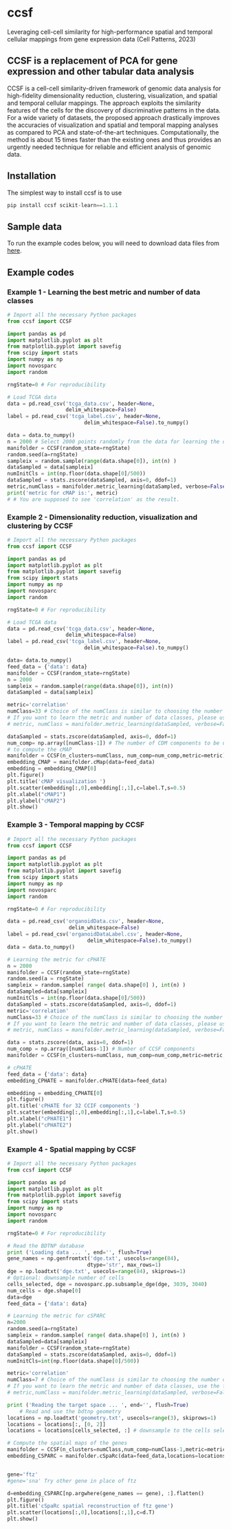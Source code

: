 # ccsf
Leveraging cell-cell similarity for high-performance spatial and temporal cellular mappings from gene expression data (Cell Patterns, 2023)

## CCSF is a replacement of PCA for gene expression and other tabular data analysis
CCSF is a cell-cell similarity-driven framework of genomic data analysis for high-fidelity dimensionality reduction, clustering, visualization, and spatial and temporal cellular mappings. 
The approach exploits the similarity features of the cells for the discovery of discriminative patterns in the data. 
For a wide variety of datasets, the proposed approach drastically improves the accuracies of visualization and spatial and temporal mapping analyses as compared to PCA and state-of-the-art techniques. 
Computationally, the method is about 15 times faster than the existing ones and thus provides an urgently needed technique  for reliable and efficient analysis of genomic data.

## Installation
The simplest way to install ccsf is to use 
```python
pip install ccsf scikit-learn==1.1.1
```


## Sample data

To run the example codes below, you will need to download data files from [here](https://drive.google.com/drive/u/0/folders/1YNHD7CJeiCioJ21-yWrK8JpZlBYHzfe4).

## Example codes

### Example 1 - Learning the best metric and number of data classes

```python
# Import all the necessary Python packages
from ccsf import CCSF

import pandas as pd
import matplotlib.pyplot as plt
from matplotlib.pyplot import savefig
from scipy import stats
import numpy as np
import novosparc
import random

rngState=0 # For reproducibility

# Load TCGA data
data = pd.read_csv('tcga_data.csv', header=None,
                   delim_whitespace=False)
label = pd.read_csv('tcga_label.csv', header=None,
                         delim_whitespace=False).to_numpy()

data = data.to_numpy()
n = 2000 # Select 2000 points randomly from the data for learning the distance metric.
manifolder = CCSF(random_state=rngState)
random.seed(a=rngState) 
sampleix = random.sample(range(data.shape[0]), int(n) )
dataSampled = data[sampleix]
numInitCls = int(np.floor(data.shape[0]/500))
dataSampled = stats.zscore(dataSampled, axis=0, ddof=1)
metric,numClass = manifolder.metric_learning(dataSampled, verbose=False)
print('metric for cMAP is:', metric)
# # You are supposed to see 'correlation' as the result.
```

### Example 2 - Dimensionality reduction, visualization and clustering by CCSF

```python
# Import all the necessary Python packages
from ccsf import CCSF

import pandas as pd
import matplotlib.pyplot as plt
from matplotlib.pyplot import savefig
from scipy import stats
import numpy as np
import novosparc
import random

rngState=0 # For reproducibility

# Load TCGA data
data = pd.read_csv('tcga_data.csv', header=None,
                   delim_whitespace=False)
label = pd.read_csv('tcga_label.csv', header=None,
                         delim_whitespace=False).to_numpy()

data= data.to_numpy()
feed_data = {'data': data}
manifolder = CCSF(random_state=rngState)
n = 2000
sampleix = random.sample(range(data.shape[0]), int(n))
dataSampled = data[sampleix]

metric='correlation'
numClass=33 # Choice of the numClass is similar to choosing the number of principal components in PCA
# If you want to learn the metric and number of data classes, please use the following line
# metric, numClass = manifolder.metric_learning(dataSampled, verbose=False)

dataSampled = stats.zscore(dataSampled, axis=0, ddof=1)
num_comp= np.array([numClass-1]) # The number of CDM components to be used
# to compute the cMAP
manifolder = CCSF(n_clusters=numClass, num_comp=num_comp,metric=metric)
embedding_CMAP = manifolder.cMap(data=feed_data)
embedding = embedding_CMAP[0]
plt.figure()
plt.title('cMAP visualization ')
plt.scatter(embedding[:,0],embedding[:,1],c=label.T,s=0.5)
plt.xlabel("cMAP1")
plt.ylabel("cMAP2")
plt.show()
```

### Example 3 - Temporal mapping by CCSF

```python
# Import all the necessary Python packages
from ccsf import CCSF

import pandas as pd
import matplotlib.pyplot as plt
from matplotlib.pyplot import savefig
from scipy import stats
import numpy as np
import novosparc
import random

rngState=0 # For reproducibility

data = pd.read_csv('organoidData.csv', header=None,
                    delim_whitespace=False)
label = pd.read_csv('organoidDataLabel.csv', header=None,
                          delim_whitespace=False).to_numpy()
data = data.to_numpy()

# Learning the metric for cPHATE
n = 2000
manifolder = CCSF(random_state=rngState)
random.seed(a = rngState) 
sampleix = random.sample( range( data.shape[0] ), int(n) )
dataSampled=data[sampleix]
numInitCls = int(np.floor(data.shape[0]/500))
dataSampled = stats.zscore(dataSampled, axis=0, ddof=1)
metric='correlation'
numClass=33 # Choice of the numClass is similar to choosing the number of principal components in PCA
# If you want to learn the metric and number of data classes, please use the following line
# metric, numClass = manifolder.metric_learning(dataSampled, verbose=False)

data = stats.zscore(data, axis=0, ddof=1)
num_comp = np.array([numClass-1]) # Number of CCSF components
manifolder = CCSF(n_clusters=numClass, num_comp=num_comp,metric=metric,random_state=rngState)

# cPHATE
feed_data = {'data': data}
embedding_CPHATE = manifolder.cPHATE(data=feed_data)

embedding = embedding_CPHATE[0]
plt.figure()
plt.title('cPHATE for 32 CCIF components ')
plt.scatter(embedding[:,0],embedding[:,1],c=label.T,s=0.5)
plt.xlabel("cPHATE1")
plt.ylabel("cPHATE2")
plt.show()
```

### Example 4 - Spatial mapping by CCSF

```python
# Import all the necessary Python packages
from ccsf import CCSF

import pandas as pd
import matplotlib.pyplot as plt
from matplotlib.pyplot import savefig
from scipy import stats
import numpy as np
import novosparc
import random

rngState=0 # For reproducibility

# Read the BDTNP database
print ('Loading data ... ', end='', flush=True)
gene_names = np.genfromtxt('dge.txt', usecols=range(84),
                          dtype='str', max_rows=1)
dge = np.loadtxt('dge.txt', usecols=range(84), skiprows=1)
# Optional: downsample number of cells
cells_selected, dge = novosparc.pp.subsample_dge(dge, 3039, 3040)
num_cells = dge.shape[0]    
data=dge
feed_data = {'data': data}

# Learning the metric for cSPARC
n=2000
random.seed(a=rngState)
sampleix = random.sample( range( data.shape[0] ), int(n) )
dataSampled=data[sampleix]
manifolder = CCSF(random_state=rngState)
dataSampled = stats.zscore(dataSampled, axis=0, ddof=1)
numInitCls=int(np.floor(data.shape[0]/500))

metric='correlation'
numClass=7 # Choice of the numClass is similar to choosing the number of principal components in PCA
# If you want to learn the metric and number of data classes, use the following line
# metric,numClass = manifolder.metric_learning(dataSampled, verbose=False)

print ('Reading the target space ... ', end='', flush=True)    
    # Read and use the bdtnp geometry
locations = np.loadtxt('geometry.txt', usecols=range(3), skiprows=1)
locations = locations[:, [0, 2]]
locations = locations[cells_selected, :] # downsample to the cells selected above

# Compute the spatial maps of the genes
manifolder = CCSF(n_clusters=numClass,num_comp=numClass-1,metric=metric)        
embedding_CSPARC = manifolder.cSpaRc(data=feed_data,locations=locations)


gene='ftz'
#gene='sna' Try other gene in place of ftz

d=embedding_CSPARC[np.argwhere(gene_names == gene), :].flatten()
plt.figure()
plt.title('cSpaRc spatial reconstruction of ftz gene')
plt.scatter(locations[:,0],locations[:,1],c=d.T)
plt.show()
```








